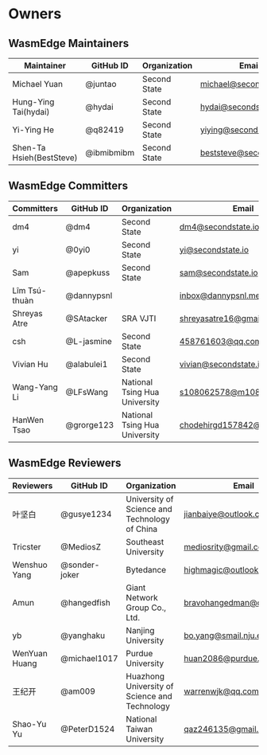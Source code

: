 # Owners

## WasmEdge Maintainers

| Maintainer               | GitHub ID  | Organization | Email                      |
| ---------------          | ---------  | -----------  | -----------                |
| Michael Yuan             | @juntao    | Second State | <michael@secondstate.io>   |
| Hung-Ying Tai(hydai)     | @hydai     | Second State | <hydai@secondstate.io>     |
| Yi-Ying He               | @q82419    | Second State | <yiying@secondstate.io>    |
| Shen-Ta Hsieh(BestSteve) | @ibmibmibm | Second State | <beststeve@secondstate.io> |

## WasmEdge Committers

| Committers      | GitHub ID  | Organization                  | Email                         |
| --------------- | ---------  | -----------                   | -----------                   |
| dm4             | @dm4       | Second State                  | <dm4@secondstate.io>          |
| yi              | @0yi0      | Second State                  | <yi@secondstate.io>           |
| Sam             | @apepkuss  | Second State                  | <sam@secondstate.io>          |
| Lîm Tsú-thuàn   | @dannypsnl |                               | <inbox@dannypsnl.me>          |
| Shreyas Atre    | @SAtacker  | SRA VJTI                      | <shreyasatre16@gmail.com>     |
| csh             | @L-jasmine | Second State                  | <458761603@qq.com>            |
| Vivian Hu       | @alabulei1 | Second State                  | <vivian@secondstate.io>       |
| Wang-Yang Li    | @LFsWang   | National Tsing Hua University | <s108062578@m108.nthu.edu.tw> |
| HanWen Tsao     | @grorge123 | National Tsing Hua University | <chodehirgd157842@gmail.com>  |

## WasmEdge Reviewers

| Reviewers       | GitHub ID     | Organization                                  | Email                        |
| --------------- | ---------     | -----------                                   | -----------                  |
| 叶坚白          | @gusye1234    | University of Science and Technology of China | <jianbaiye@outlook.com>      |
| Tricster        | @MediosZ      | Southeast University                          | <mediosrity@gmail.com>       |
| Wenshuo Yang    | @sonder-joker | Bytedance                                     | <highmagic@outlook.com>      |
| Amun            | @hangedfish   | Giant Network Group Co., Ltd.                 | <bravohangedman@outlook.com> |
| yb              | @yanghaku     | Nanjing University                            | <bo.yang@smail.nju.edu.cn>   |
| WenYuan Huang   | @michael1017  | Purdue University                             | <huan2086@purdue.edu>        |
| 王纪开          | @am009        | Huazhong University of Science and Technology | <warrenwjk@qq.com>           |
| Shao-Yu Yu      | @PeterD1524   | National Taiwan University                    | <qaz246135@gmail.com>        |
